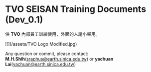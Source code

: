 # TVO SEISAN Training Documents \(Dev\_0.1\)

供 **TVO** 內部員工訓練使用，外面的人請小聲用。

![](/assets/TVO Logo Modified.jpg)

Any question or commit, please contact: **M.H.Shih**\(sraphus@earth.sinica.edu.tw\) or **yachuan Lai**\(yachuan@earth.sinica.edu.tw\)


